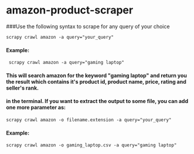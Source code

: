 # amazon-product-scraper




###Use the following syntax to scrape for any query of your choice 

``` scrapy crawl amazon -a query="your_query"  ```

#### Example:
```  scrapy crawl amazon -a query="gaming laptop" ```


#### This will search amazon for the keyword "gaming laptop" and return you the result which contains it's product id, product name, price, rating and seller's rank.
#### in the terminal. If you want to extract the output to some file, you can add one more parameter as:

``` scrapy crawl amazon -o filename.extension -a query="your_query" ```

#### Example:
``` scrapy crawl amazon -o gaming_laptop.csv -a query="gaming laptop"  ```


